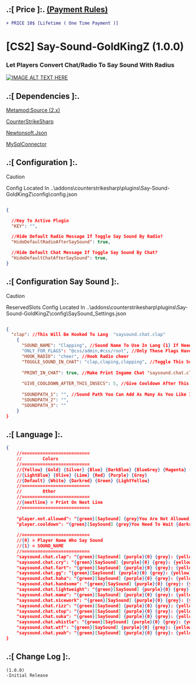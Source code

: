 
## .:[ Price ]:. [(Payment Rules)](https://github.com/oqyh/cs2-Private-Plugins/blob/8040379022008134dde7d34cf08f7a611c750862/README.md?plain=1#L7)
```diff
+ PRICE 10$ [Lifetime ( One Time Payment )] 
```

# [CS2] Say-Sound-GoldKingZ (1.0.0)  

### Let Players Convert Chat/Radio To Say Sound With Radius

[![IMAGE ALT TEXT HERE](https://img.youtube.com/vi/GWZRZuL20QA/0.jpg)](https://www.youtube.com/watch?v=GWZRZuL20QA)


## .:[ Dependencies ]:.

[Metamod:Source (2.x)](https://www.sourcemm.net/downloads.php/?branch=master)

[CounterStrikeSharp](https://github.com/roflmuffin/CounterStrikeSharp/releases)

[Newtonsoft.Json](https://www.nuget.org/packages/Newtonsoft.Json)

[MySqlConnector](https://www.nuget.org/packages/MySqlConnector)

## .:[ Configuration ]:.

> [!CAUTION]
> Config Located In ..\addons\counterstrikesharp\plugins\Say-Sound-GoldKingZ\config\config.json                                         

```json

{

  //Key To Active Plugin
  "KEY": "",

  //Hide Default Radio Message If Toggle Say Sound By Radio?
  "HideDefaultRadioAfterSaySound": true,

  //Hide Default Chat Message If Toggle Say Sound By Chat?
  "HideDefaultChatAfterSaySound": true,
}

```


## .:[ Configuration Say Sound ]:.

> [!CAUTION]
> ReservedSlots Config Located In ..\addons\counterstrikesharp\plugins\Say-Sound-GoldKingZ\config\SaySound_Settings.json                                         
```json

{
  "clap": //This Will Be Hooked To Lang  "saysound.chat.clap" 
	{
	  "SOUND_NAME": "Clapping", //Sound Name To Use In Lang {1} If Needed
	  "ONLY_FOR_FLAGS": "@css/admin,#css/root", //Only These Flags Have Access To This Say Sound (Empty OR Not Using It = Anyone Can Use It)
	  "HOOK_RADIO": "cheer", //Hook Radio cheer
	  "TOGGLE_SOUND_IN_CHAT": "clap,claping,clapping", //Toggle This Sound By Chat
	  
	  "PRINT_IN_CHAT": true, //Make Print Ingame Chat "saysound.chat.clap"?
	  
	  "GIVE_COOLDOWN_AFTER_THIS_INSECS": 5, //Give Cooldown After This X Secs
	  
	  "SOUNDPATH_1": "", //Sound Path You Can Add As Many As You Like Its Random Play
	  "SOUNDPATH_2": "",
	  "SOUNDPATH_3": ""
	}
}

```

## .:[ Language ]:.
```json
{
	//==========================
	//        Colors
	//==========================
	//{Yellow} {Gold} {Silver} {Blue} {DarkBlue} {BlueGrey} {Magenta} {LightRed}
	//{LightBlue} {Olive} {Lime} {Red} {Purple} {Grey}
	//{Default} {White} {Darkred} {Green} {LightYellow}
	//==========================
	//        Other
	//==========================
	//{nextline} = Print On Next Line
	//==========================
	
	"player.not.allowed": "{green}[SaySound] {grey}You Are Not Allowed, This For {lime}VIPS Only",
	"player.cooldown": "{green}[SaySound] {grey}You Need To Wait {darkred}{0} Secs {grey}Cooldown",
	
	//==========================
	//{0} = Player Name Who Say Sound
	//{1} = SOUND_NAME 
	//==========================
	"saysound.chat.clap": "{green}[SaySound] {purple}{0} {grey}: {yellow}{1}",
	"saysound.chat.cry": "{green}[SaySound] {purple}{0} {grey}: {yellow}{1}",
	"saysound.chat.fart": "{green}[SaySound] {purple}{0} {grey}: {yellow}{1}",
	"saysound.chat.gg": "{green}[SaySound] {purple}{0} {grey}: {yellow}{1}",
	"saysound.chat.haha": "{green}[SaySound] {purple}{0} {grey}: {yellow}{1}",
	"saysound.chat.handsome": "{green}[SaySound] {purple}{0} {grey}: {yellow}{1}",
	"saysound.chat.lightweight": "{green}[SaySound] {purple}{0} {grey}: {yellow}{1}",
	"saysound.chat.mama": "{green}[SaySound] {purple}{0} {grey}: {yellow}{1}",
	"saysound.chat.nicework": "{green}[SaySound] {purple}{0} {grey}: {yellow}{1}",
	"saysound.chat.rizz": "{green}[SaySound] {purple}{0} {grey}: {yellow}{1}",
	"saysound.chat.stop": "{green}[SaySound] {purple}{0} {grey}: {yellow}{1}",
	"saysound.chat.suka": "{green}[SaySound] {purple}{0} {grey}: {yellow}{1}",
	"saysound.chat.whistle": "{green}[SaySound] {purple}{0} {grey}: {yellow}{1}",
	"saysound.chat.wtf": "{green}[SaySound] {purple}{0} {grey}: {yellow}{1}",
	"saysound.chat.yeah": "{green}[SaySound] {purple}{0} {grey}: {yellow}{1}"
}
```

## .:[ Change Log ]:.
```
(1.0.0)
-Initial Release
```
